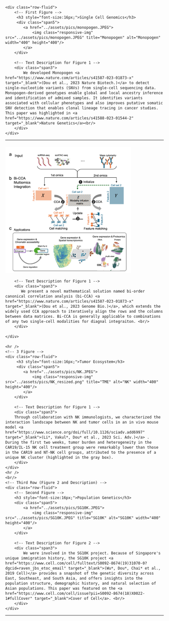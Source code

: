 <div class="container">

    <div class="row-fluid">
        <!-- First Figure -->
         <h3 style="font-size:16px;">Single Cell Genomics</h3>
         <div class="span5">
            <a href="../assets/pics/monopogen.JPEG">
                <img class="responsive-img" src="../assets/pics/monopogen.JPEG" title="Monopogen" alt="Monopogen" width="400" height="400"/>
            </a>
        </div>

        <!-- Text Description for Figure 1 -->
        <div class="span3">
            We developed Monopogen <a href="https://www.nature.com/articles/s41587-023-01873-x" target="_blank">(Dou et al., 2023 Nature Biotech.)</a> to detect single-nucleotide variants (SNVs) from single-cell sequencing data. Monopogen-derived genotypes enable global and local ancestry inference and identification of admixed samples. It identifies variants associated with cellular phenotypes and also improves putative somatic SNV detection that enables clonal lineage tracing in cancer studies. This paper was highlighted in <a href="https://www.nature.com/articles/s41588-023-01544-2" target="_blank">Nature Genetics</a><br/>  
        </div>
    </div>
<hr />
<div class="row-fluid">
        <!-- First Figure -->
        <h3 style="font-size:16px;"> </h3>
       <div class="span5">
            <a href="../assets/pics/bindSC.png">
                <img class="responsive-img" src="../assets/pics/bindSC.png" title="BindSC" alt="BindSC" width="400" height="400"/>
            </a>
        </div>
        
        <!-- Text Description for Figure 1 -->
        <div class="span3">
           We present a novel mathematical solution named bi-order canonical correlation analysis (bi-CCA) <a href="https://www.nature.com/articles/s41587-023-01873-x" target="_blank">(Dou et al., 2023 Genome Bio.)</a>, which extends the widely used CCA approach to iteratively align the rows and the columns between data matrices. Bi-CCA is generally applicable to combinations of any two single-cell modalities for diagnal integraiton. <br/>  
        </div>
        
    </div>

    <hr />
    <!-- 3 Figure -->
    <div class="row-fluid">
         <h3 style="font-size:16px;">Tumor Ecosystem</h3>
         <div class="span5">
            <a href="../assets/pics/NK.JPEG">
                <img class="responsive-img" src="../assets/pics/NK_resized.png" title="TME" alt="NK" width="400" height="400"/>
            </a>
        </div>

        <!-- Text Description for Figure 1 -->
        <div class="span3">
        Through collaboration with NK immunologists, we characterized the interaction landscape between NK and tumor cells in an in vivo mouse model <a href="https://www.science.org/doi/full/10.1126/sciadv.add6997" target="_blank">(Li*, Vakul*, Dou* et al., 2023 Sci. Adv.)</a> . During the first two weeks, tumor burden and heterogeneity in the CAR19/IL-15 NK cell treatment group were remarkably lower than those in the CAR19 and NT-NK cell groups, attributed to the presence of a unique NK cluster (highlighted in the gray box).
        </div>
    </div>  
    <hr />
    <br/>
    <!-- Third Row (Figure 2 and Description) -->
    <div class="row-fluid">
        <!-- Second Figure -->
        <h3 style="font-size:16px;">Population Genetics</h3>  
        <div class="span5">
            <a href="../assets/pics/SG10K.JPEG">
                <img class="responsive-img" src="../assets/pics/SG10K.JPEG" title="SG10K" alt="SG10K" width="400" height="400"/>
            </a>
        </div>

        <!-- Text Description for Figure 2 -->
        <div class="span3">
            We were involved in the SG10K project. Because of Singapore's unique immigration history, the SG10K project <a href="https://www.cell.com/cell/fulltext/S0092-8674(19)31070-0?dgcid=raven_jbs_etoc_email" target="_blank">(Wu*, Dou*, Chai* et al., 2019 Cell)</a> provides a snapshot of the genetic diversity across East, Southeast, and South Asia, and offers insights into the population structure, demographic history, and natural selection of Asian populations. This paper was featured on the <a href="https://www.cell.com/cell/issue?pii=S0092-8674(18)X0022-1#fullCover" target="_blank">Cover of Cell</a>. <br/>  
        </div>
    </div>

</div>

<hr />

